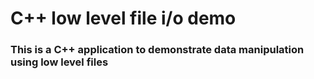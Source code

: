 # C++ low level file i/o demo

### This is a C++ application to demonstrate data manipulation using low level files
